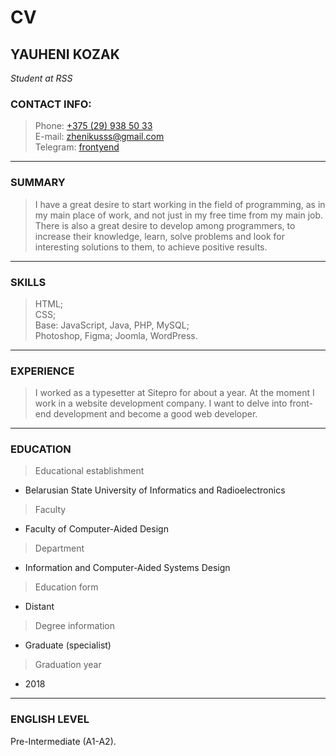 # CV

## YAUHENI KOZAK
*Student at RSS*

### CONTACT INFO:
> Phone: [+375 (29) 938 50 33](tel:+375299385033)  
> E-mail: [zhenikusss@gmail.com](mailto:zhenikusss@gmail.com)  
> Telegram: [frontyend](https://t.me/frontyend)

---

### SUMMARY 
> I have a great desire to start working in the field of programming, as in my main place of work, and not just in my free time from my main job. There is also a great desire to develop among programmers, to increase their knowledge, learn, solve problems and look for interesting solutions to them, to achieve positive results.

---

### SKILLS
> HTML;  
> CSS;  
> Base: JavaScript, Java, PHP, MySQL;  
> Photoshop, Figma;
> Joomla, WordPress.

---

### EXPERIENCE
> I worked as a typesetter at Sitepro for about a year. At the moment I work in a website development company. I want to delve into front-end development and become a good web developer.

---

### EDUCATION 
> Educational establishment
* Belarusian State University of Informatics and Radioelectronics
> Faculty
* Faculty of Computer-Aided Design
> Department
* Information and Computer-Aided Systems Design
> Education form
* Distant
> Degree information
* Graduate (specialist)
> Graduation year
* 2018

---

### ENGLISH LEVEL
Pre-Intermediate (A1-A2).

